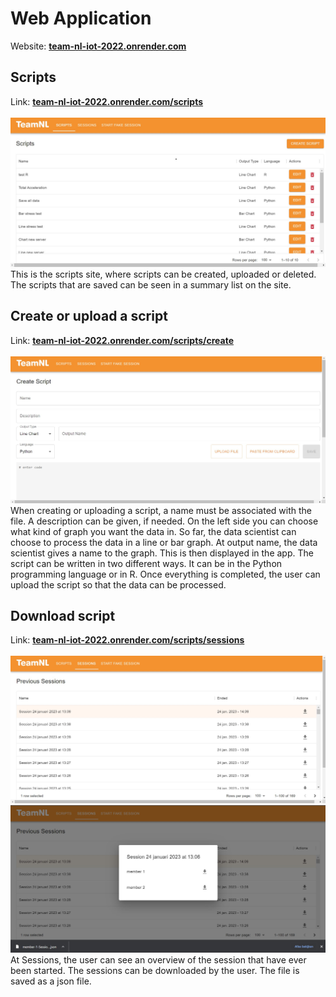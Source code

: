 # Web Application
Website: **<a target="_blank" href="http://teamnl-t-iot-vm.westeurope.cloudapp.azure.com/">team-nl-iot-2022.onrender.com</a>**

## Scripts
Link: **<a target="_blank" href="http://teamnl-t-iot-vm.westeurope.cloudapp.azure.com/scripts">team-nl-iot-2022.onrender.com/scripts</a>**<br><br>
![Script page](../images/Overzicht-scriptpage.jpg)
This is the scripts site, where scripts can be created, uploaded or deleted. The scripts that are saved can be seen in a summary list on the site. 

## Create or upload a script
Link: **<a target="_blank" href="http://teamnl-t-iot-vm.westeurope.cloudapp.azure.com/scripts/create">team-nl-iot-2022.onrender.com/scripts/create</a>**<br><br>
![Uploaden scripts](../images/create-script.jpg)
When creating or uploading a script, a name must be associated with the file. A description can be given, if needed. On the left side you can choose what kind of graph you want the data in. So far, the data scientist can choose to process the data in a line or bar graph. At output name, the data scientist gives a name to the graph. This is then displayed in the app. The script can be written in two different ways. It can be in the Python programming language or in R. Once everything is completed, the user can upload the script so that the data can be processed.

## Download script
Link: **<a target="_blank" href="http://teamnl-t-iot-vm.westeurope.cloudapp.azure.com/sessions">team-nl-iot-2022.onrender.com/scripts/sessions</a>**<br><br>
![Overzicht sessions](../images/features_page/overzicht_download_script.jpg)![Download script](../images/features_page/download_script.jpg)
At Sessions, the user can see an overview of the session that have ever been started. The sessions can be downloaded by the user. The file is saved as a json file.